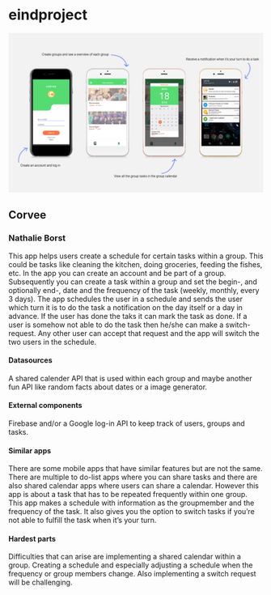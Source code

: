 # eindproject

![Alt text](https://raw.githubusercontent.com/nathaliejborst/eindproject/master/doc/proposaleindproject.png)

## Corvee
### Nathalie Borst

This app helps users create a schedule for certain tasks within a group. This could be tasks like cleaning the kitchen, doing groceries, feeding the fishes, etc. In the app you can create an account and be part of a group. Subsequently you can create a task within a group and set the begin-, and optionally end-, date and the frequency of the task (weekly, monthly, every 3 days). The app schedules the user in a schedule and sends the user which turn it is to do the task a notification on the day itself or a day in advance. If the user has done the taks it can mark the task as done. If a user is somehow not able to do the task then he/she can make a switch-request. Any other user can accept that request and the app will switch the two users in the schedule. 

#### Datasources

A shared calender API that is used within each group and maybe another fun API like random facts about dates or a image generator. 


#### External components
  
Firebase and/or a Google log-in API to keep track of users, groups and tasks.


#### Similar apps

There are some mobile apps that have similar features but are not the same. There are multiple to do-list apps where you can share tasks and there are also shared calendar apps where users can share a calendar. However this app is about a task that has to be repeated frequently within one group. This app makes a schedule with information as the groupmember and the frequency of the task. It also gives you the option to switch tasks if you’re not able to fulfill the task when it’s your turn.


#### Hardest parts

Difficulties that can arise are implementing a shared calendar within a group. Creating a schedule and especially adjusting a schedule when the frequency or group members change. Also implementing a switch request will be challenging. 

